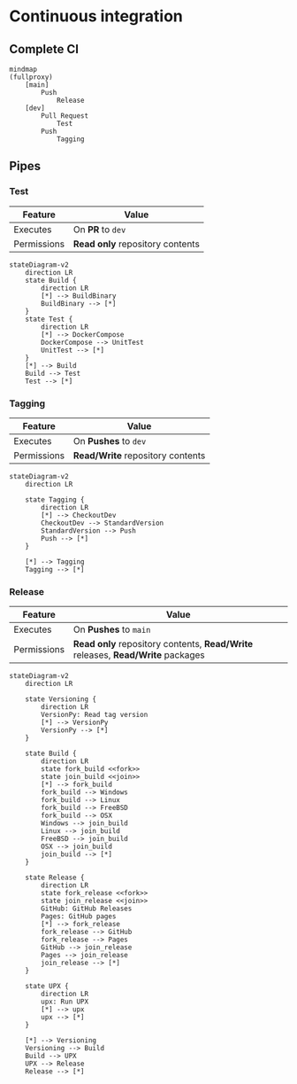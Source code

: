 # Continuous integration

## Complete CI

```mermaid
mindmap
(fullproxy)
	[main]
		Push
			Release
	[dev]
		Pull Request
			Test
		Push
			Tagging
```

## Pipes

### Test

| Feature     | Value                             |
| ----------- | --------------------------------- |
| Executes    | On **PR** to `dev`                |
| Permissions | **Read only** repository contents |

```mermaid
stateDiagram-v2
	direction LR
	state Build {
		direction LR
        [*] --> BuildBinary
        BuildBinary --> [*]
    }
    state Test {
		direction LR
        [*] --> DockerCompose
        DockerCompose --> UnitTest
        UnitTest --> [*]
    }
	[*] --> Build
	Build --> Test
	Test --> [*]
```

### Tagging

| Feature     | Value                              |
| ----------- | ---------------------------------- |
| Executes    | On **Pushes** to `dev`             |
| Permissions | **Read/Write** repository contents |

```mermaid
stateDiagram-v2
	direction LR
	
	state Tagging {
		direction LR
        [*] --> CheckoutDev
        CheckoutDev --> StandardVersion
        StandardVersion --> Push
        Push --> [*]
    }
    
    [*] --> Tagging
    Tagging --> [*]
```

### Release

| Feature     | Value                                                        |
| ----------- | ------------------------------------------------------------ |
| Executes    | On **Pushes** to `main`                                      |
| Permissions | **Read only** repository contents, **Read/Write** releases, **Read/Write** packages |

```mermaid
stateDiagram-v2
	direction LR
	
	state Versioning {
		direction LR
		VersionPy: Read tag version
		[*] --> VersionPy
		VersionPy --> [*]
	}
	
	state Build {
		direction LR
		state fork_build <<fork>>
		state join_build <<join>>
		[*] --> fork_build
		fork_build --> Windows
		fork_build --> Linux
		fork_build --> FreeBSD
		fork_build --> OSX
		Windows --> join_build
		Linux --> join_build
		FreeBSD --> join_build
		OSX --> join_build
		join_build --> [*]
	}
	
	state Release {
		direction LR
		state fork_release <<fork>>
		state join_release <<join>>
		GitHub: GitHub Releases
		Pages: GitHub pages
		[*] --> fork_release
		fork_release --> GitHub
		fork_release --> Pages
		GitHub --> join_release
		Pages --> join_release
		join_release --> [*]
	}
	
	state UPX {
		direction LR
		upx: Run UPX
		[*] --> upx
		upx --> [*]
	}
	
	[*] --> Versioning
	Versioning --> Build
	Build --> UPX
	UPX --> Release
	Release --> [*]
```

